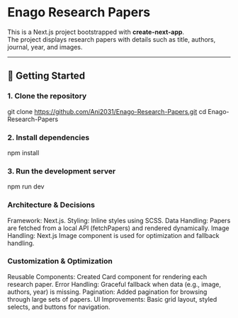 # Enago Research Papers

This is a Next.js project bootstrapped with **create-next-app**.  
The project displays research papers with details such as title, authors, journal, year, and images.  

---

## 🚀 Getting Started

### 1. Clone the repository
git clone https://github.com/Ani2031/Enago-Research-Papers.git
cd Enago-Research-Papers

### 2. Install dependencies
npm install

### 3. Run the development server
npm run dev

### Architecture & Decisions
Framework: Next.js.
Styling: Inline styles using SCSS.
Data Handling: Papers are fetched from a local API (fetchPapers) and rendered dynamically.
Image Handling: Next.js Image component is used for optimization and fallback handling.

### Customization & Optimization
Reusable Components: Created Card component for rendering each research paper.
Error Handling: Graceful fallback when data (e.g., image, authors, year) is missing.
Pagination: Added pagination for browsing through large sets of papers.
UI Improvements: Basic grid layout, styled selects, and buttons for navigation.
